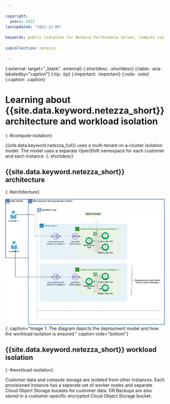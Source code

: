 ```yaml
---

copyright:
  years: 2022
lastupdated: "2022-12-09"

keywords: public isolation for Netezza Performance Server, compute isolation for Netezza Performance Server, Netezza Performance Server architecture, workload isolation in Netezza Performance Server

subcollection: netezza

---
```


{:external: target="_blank" .external}
{:shortdesc: .shortdesc}
{:table: .aria-labeledby="caption"}
{:tip: .tip}
{:important: .important}
{:note: .note}
{:caption: .caption}

# Learning about {{site.data.keyword.netezza_short}} architecture and workload isolation
{: #compute-isolation}

{{site.data.keyword.netezza_full}} uses a multi-tenant-in-a-cluster isolation model. The model uses a separate OpenShift namespace for each customer and each instance.
{: shortdesc}

## {{site.data.keyword.netezza_short}} architecture
{: #architecture}

![{{site.data.keyword.netezza_short}} architecture](images/Netezza-Deployment-diagram.png){: caption="Image 1. The diagram depicts the deployment model and how the workload isolation is ensured." caption-side="bottom"}


## {{site.data.keyword.netezza_short}} workload isolation
{: #workload-isolation}

Customer data and compute storage are isolated from other instances.  Each provisioned instance has a seperate set of worker nodes and separate Cloud Object Storage buckets for customer data. DR Backups are also stored in a customer-specific encrypted Cloud Object Storage bucket.
